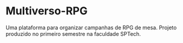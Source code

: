 # Multiverso-RPG

Uma plataforma para organizar campanhas de RPG de mesa.
Projeto produzido no primeiro semestre na faculdade SPTech.
